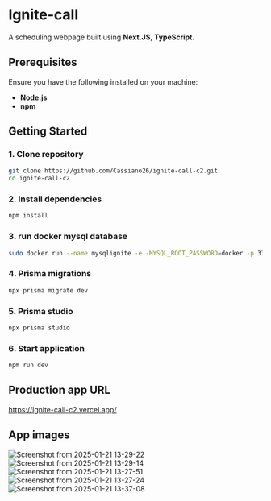 # Ignite-call

A scheduling webpage built using **Next.JS**, **TypeScript**.

## Prerequisites

Ensure you have the following installed on your machine:

- **Node.js**
- **npm**

## Getting Started

### 1. Clone repository
```bash
git clone https://github.com/Cassiano26/ignite-call-c2.git
cd ignite-call-c2
```
### 2. Install dependencies
```bash
npm install
```
### 3. run docker mysql database
```bash
sudo docker run --name mysqlignite -e -MYSQL_ROOT_PASSWORD=docker -p 3386:3386 mysql:latest
```
### 4. Prisma migrations
```bash
npx prisma migrate dev
```
### 5. Prisma studio
```bash
npx prisma studio
```
### 6. Start application
```bash
npm run dev
```
## Production app URL
https://ignite-call-c2.vercel.app/

## App images

![Screenshot from 2025-01-21 13-29-22](https://github.com/user-attachments/assets/aec9c17b-2527-4836-a002-1f72e7d1e1f7)
![Screenshot from 2025-01-21 13-29-14](https://github.com/user-attachments/assets/b46c0791-62c9-498f-a1c1-9230aab12c58)
![Screenshot from 2025-01-21 13-27-51](https://github.com/user-attachments/assets/09e36090-e8f7-4b26-a2a2-84a0d7f5b571)
![Screenshot from 2025-01-21 13-27-24](https://github.com/user-attachments/assets/026813a4-ee2c-4c40-936d-f7e5721890fc)
![Screenshot from 2025-01-21 13-37-08](https://github.com/user-attachments/assets/6471bfd2-c17b-4f6e-87d2-16f5bf6a4d95)
